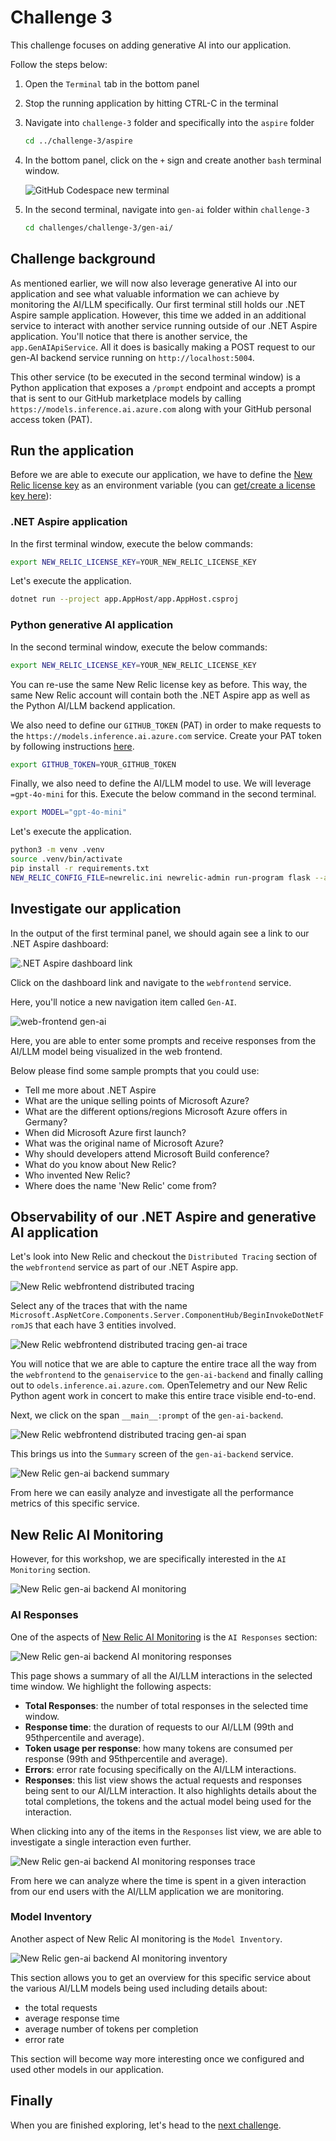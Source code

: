 # Challenge 3

This challenge focuses on adding generative AI into our application.

Follow the steps below:

1. Open the `Terminal` tab in the bottom panel

2. Stop the running application by hitting CTRL-C in the terminal

3. Navigate into `challenge-3` folder and specifically into the `aspire` folder

    ```bash
    cd ../challenge-3/aspire
    ```

4. In the bottom panel, click on the `+` sign and create another `bash` terminal window.

    ![GitHub Codespace new terminal](./assets/gh-codespace-new-terminal.png)

5. In the second terminal, navigate into `gen-ai` folder within `challenge-3`

    ```bash
    cd challenges/challenge-3/gen-ai/
    ```

## Challenge background

As mentioned earlier, we will now also leverage generative AI into our application and see what valuable information we can achieve by monitoring the AI/LLM specifically. Our first terminal still holds our .NET Aspire sample application. However, this time we added in an additional service to interact with another service running outside of our .NET Aspire application. You'll notice that there is another service, the `app.GenAIApiService`. All it does is basically making a POST request to our gen-AI backend service running on `http://localhost:5004`.

This other service (to be executed in the second terminal window) is a Python application that exposes a `/prompt` endpoint and accepts a prompt that is sent to our GitHub marketplace models by calling `https://models.inference.ai.azure.com` along with your GitHub personal access token (PAT).

## Run the application

Before we are able to execute our application, we have to define the [New Relic license key](https://docs.newrelic.com/docs/apis/intro-apis/new-relic-api-keys/#license-key) as an environment variable (you can [get/create a license key here](https://one.newrelic.com/launcher/api-keys-ui.api-keys-launcher)):

### .NET Aspire application

In the first terminal window, execute the below commands:

```bash
export NEW_RELIC_LICENSE_KEY=YOUR_NEW_RELIC_LICENSE_KEY
```

Let's execute the application.

```bash
dotnet run --project app.AppHost/app.AppHost.csproj
```

### Python generative AI application

In the second terminal window, execute the below commands:

```bash
export NEW_RELIC_LICENSE_KEY=YOUR_NEW_RELIC_LICENSE_KEY
```

You can re-use the same New Relic license key as before. This way, the same New Relic account will contain both the .NET Aspire app as well as the Python AI/LLM backend application.

We also need to define our `GITHUB_TOKEN` (PAT) in order to make requests to the `https://models.inference.ai.azure.com` service. Create your PAT token by following instructions [here](https://docs.github.com/en/authentication/keeping-your-account-and-data-secure/managing-your-personal-access-tokens).

```bash
export GITHUB_TOKEN=YOUR_GITHUB_TOKEN
```

Finally, we also need to define the AI/LLM model to use. We will leverage `=gpt-4o-mini` for this. Execute the below command in the second terminal.

```bash
export MODEL="gpt-4o-mini"
```

Let's execute the application.

```bash
python3 -m venv .venv
source .venv/bin/activate
pip install -r requirements.txt
NEW_RELIC_CONFIG_FILE=newrelic.ini newrelic-admin run-program flask --app app.py run --host 0.0.0.0 --port 5004
```

## Investigate our application

In the output of the first terminal panel, we should again see a link to our .NET Aspire dashboard:

![.NET Aspire dashboard link](../challenge-1/assets/dotnet-run-aspire-dashboard-link.png)

Click on the dashboard link and navigate to the `webfrontend` service.

Here, you'll notice a new navigation item called `Gen-AI`.

![web-frontend gen-ai](./assets/web-frontend-gen-ai.png)

Here, you are able to enter some prompts and receive responses from the AI/LLM model being visualized in the web frontend.

Below please find some sample prompts that you could use:

- Tell me more about .NET Aspire
- What are the unique selling points of Microsoft Azure?
- What are the different options/regions Microsoft Azure offers in Germany?
- When did Microsoft Azure first launch?
- What was the original name of Microsoft Azure?
- Why should developers attend Microsoft Build conference?
- What do you know about New Relic?
- Who invented New Relic?
- Where does the name 'New Relic' come from?

## Observability of our .NET Aspire and generative AI application

Let's look into New Relic and checkout the `Distributed Tracing` section of the `webfrontend` service as part of our .NET Aspire app.

![New Relic webfrontend distributed tracing](./assets/new-relic-webfrontend-distributed-tracing.png)

Select any of the traces that with the name `Microsoft.AspNetCore.Components.Server.ComponentHub/BeginInvokeDotNetFromJS` that each have 3 entities involved.

![New Relic webfrontend distributed tracing gen-ai trace](./assets/new-relic-webfrontend-distributed-tracing-trace.png)

You will notice that we are able to capture the entire trace all the way from the `webfrontend` to the `genaiservice` to the `gen-ai-backend` and finally calling out to `odels.inference.ai.azure.com`. OpenTelemetry and our New Relic Python agent work in concert to make this entire trace visible end-to-end.

Next, we click on the span `__main__:prompt` of the `gen-ai-backend`.

![New Relic webfrontend distributed tracing gen-ai span](./assets/new-relic-webfrontend-distributed-tracing-span.png)

This brings us into the `Summary` screen of the `gen-ai-backend` service.

![New Relic gen-ai backend summary](./assets/new-relic-gen-ai-backend-summary.png)

From here we can easily analyze and investigate all the performance metrics of this specific service.

## New Relic AI Monitoring

However, for this workshop, we are specifically interested in the `AI Monitoring` section.

![New Relic gen-ai backend AI monitoring](./assets/new-relic-gen-ai-backend-ai-monitoring.png)

### AI Responses

One of the aspects of [New Relic AI Monitoring](https://newrelic.com/platform/ai-monitoring) is the `AI Responses` section:

![New Relic gen-ai backend AI monitoring responses](./assets/new-relic-gen-ai-backend-ai-monitoring-responses.png)

This page shows a summary of all the AI/LLM interactions in the selected time window. We highlight the following aspects:

- **Total Responses**: the number of total responses in the selected time window.
- **Response time**: the duration of requests to our AI/LLM (99th and 95thpercentile and average).
- **Token usage per response**: how many tokens are consumed per response (99th and 95thpercentile and average).
- **Errors**: error rate focusing specifically on the AI/LLM interactions.
- **Responses**: this list view shows the actual requests and responses being sent to our AI/LLM interaction. It also highlights details about the total completions, the tokens and the actual model being used for the interaction.

When clicking into any of the items in the `Responses` list view, we are able to investigate a single interaction even further.

![New Relic gen-ai backend AI monitoring responses trace](./assets/new-relic-gen-ai-backend-ai-monitoring-responses-trace.png)

From here we can analyze where the time is spent in a given interaction from our end users with the AI/LLM application we are monitoring.

### Model Inventory

Another aspect of New Relic AI monitoring is the `Model Inventory`.

![New Relic gen-ai backend AI monitoring inventory](./assets/new-relic-gen-ai-backend-ai-monitoring-inventory.png)

This section allows you to get an overview for this specific service about the various AI/LLM models being used including details about:

- the total requests
- average response time
- average number of tokens per completion
- error rate

This section will become way more interesting once we configured and used other models in our application.

## Finally

When you are finished exploring, let's head to the [next challenge](../challenge-4/README.md).
